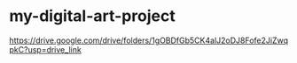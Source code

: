 # my-digital-art-project
https://drive.google.com/drive/folders/1gOBDfGb5CK4alJ2oDJ8Fofe2JiZwqpkC?usp=drive_link
